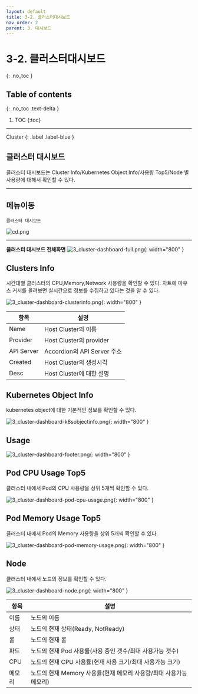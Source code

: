 ```yaml
---
layout: default
title: 3-2. 클러스터대시보드
nav_order: 2
parent: 3. 대시보드
---
```


# 3-2. 클러스터대시보드
{: .no_toc }

## Table of contents
{: .no_toc .text-delta }

1. TOC
{:toc}

---

<div class="code-example" markdown="1">
Cluster
{: .label .label-blue }

</div>

## 클러스터 대시보드
클러스터 대시보드는 Cluster Info/Kubernetes Object Info/사용량 Top5/Node 별 사용량에 대해서 확인할 수 있다.

---

## 메뉴이동
`클러스터 대시보드`

![cd.png](/assets/images/dashboard/cd.png)

---

**클러스터 대시보드 전체화면**
![3_cluster-dashboard-full.png](/assets/images/dashboard/3_cluster-dashboard-full.png){: width="800" }

## Clusters Info
시간대별 클러스터의 CPU,Memory,Network 사용량을 확인할 수 있다. 차트에 마우스 커서를 올려보면 실시간으로 정보를 수집하고 있다는 것을 알 수 있다.

![3_cluster-dashboard-clusterinfo.png](/assets/images/dashboard/3_cluster-dashboard-clusterinfo.png){: width="800" }

|항목|설명|
|--|--|
|Name|Host Cluster의 이름|
|Provider|Host Cluster의 provider|
|API Server|Accordion의 API Server 주소|
|Created|Host Cluster의 생성시각|
|Desc|Host Cluster에 대한 설명|

## Kubernetes Object Info
kubernetes object에 대한 기본적인 정보를 확인할 수 있다.

![3_cluster-dashboard-k8sobjectinfo.png](/assets/images/dashboard/3_cluster-dashboard-k8sobjectinfo.png){: width="800" }

## Usage

![3_cluster-dashboard-footer.png](/assets/images/dashboard/3_cluster-dashboard-footer.png){: width="800" }

## Pod CPU Usage Top5
클러스터 내에서 Pod의 CPU 사용량을 상위 5개씩 확인할 수 있다.

![3_cluster-dashboard-pod-cpu-usage.png](/assets/images/dashboard/3_cluster-dashboard-pod-cpu-usage.png){: width="800" }

## Pod Memory Usage Top5
클러스터 내에서 Pod의 Memory 사용량을 상위 5개씩 확인할 수 있다.

![3_cluster-dashboard-pod-memory-usage.png](/assets/images/dashboard/3_cluster-dashboard-pod-memory-usage.png){: width="800" }

## Node
클러스터 내에서 노드의 정보를 확인할 수 있다.

![3_cluster-dashboard-node.png](/assets/images/dashboard/3_cluster-dashboard-node.png){: width="800" }

|항목|설명|
|--|--|
|이름|노드의 이름|
|상태|노드의 현재 상태(Ready, NotReady)|
|롤|노드의 현재 롤|
|파드|노드의 현재 Pod 사용률(사용 중인 갯수/최대 사용가능 갯수)|
|CPU|노드의 현재 CPU 사용률(현재 사용 크기/최대 사용가능 크기)|
|메모리|노드의 현재 Memory 사용률(현재 메모리 사용량/최대 사용가능 메모리)|